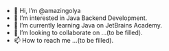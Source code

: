 - 👋 Hi, I’m @amazingolya
- 👀 I’m interested in Java Backend Development.
- 🌱 I’m currently learning Java on JetBrains Academy.
- 💞️ I’m looking to collaborate on ...(to be filled).
- 📫 How to reach me ...(to be filled).

<!---
amazingolya/amazingolya is a ✨ special ✨ repository because its `README.md` (this file) appears on your GitHub profile.
You can click the Preview link to take a look at your changes.
--->
